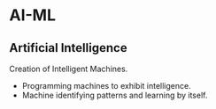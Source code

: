 # AI-ML
## Artificial Intelligence
Creation of Intelligent Machines.
- Programming machines to exhibit intelligence.
- Machine identifying patterns and learning by itself.
